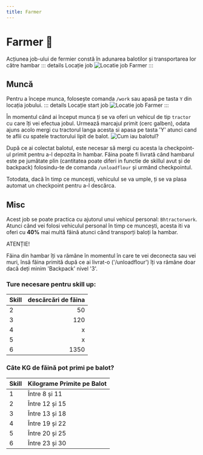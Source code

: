```yaml
---
title: Farmer
---
```


# Farmer 🚜
Acțiunea job-ului de fermier constă în adunarea balotilor și transportarea lor către hambar
::: details Locație job
![Locatie job Farmer](https://i.imgur.com/y7OY7ec.png "Locație job Farmer")
:::
## Muncă
Pentru a începe munca, folosește comanda `/work` sau apasă pe tasta `Y` din locația jobului.
::: details Locație start job
![Locatie job Farmer](https://i.imgur.com/4nCHdz6.png "Locație Farmer")
:::

În momentul când ai început munca ți se va oferi un vehicul de tip `tractor` cu care îți vei efectua jobul. Urmează marcajul primit (cerc galben), odata ajuns acolo mergi cu tractorul langa acesta si apasa pe tasta 'Y' atunci cand te aflii cu spatele tractorului lipit de balot.
![Cum iau balotul?](https://i.imgur.com/Re7WUZ8.gif "Cum iau balotul?")

După ce ai colectat balotul, este necesar să mergi cu acesta la checkpoint-ul primit pentru a-l depozita în hambar.
Făina poate fi livrată când hambarul este pe jumătate plin  (cantitatea poate diferi in functie de skillul avut și de backpack) folosindu-te de comanda `/unloadflour` și urmând checkpointul.

Totodata, dacă în timp ce muncești, vehiculul se va umple, ți se va plasa automat un checkpoint pentru a-l descărca.

## Misc
Acest job se poate practica cu ajutorul unui vehicul personal: `Bhtractorwork`.
Atunci când vei folosi vehiculul personal în timp ce muncești, acesta iti va oferi cu **40%** mai multă făină atunci când transporți baloți la hambar.

<div class="danger-container">
    <p class="title">ATENȚIE!</p>
    <p class="description">Făina din hambar îți va rămâne în momentul în care te vei deconecta sau vei muri, însă făina primită după ce ai livrat-o ('/unloadflour') îți va rămâne doar dacă deți minim 'Backpack' nivel '3'.</p>
</div>

### Ture necesare pentru skill up:

| Skill         | descărcări de făina|
| ------------- | ----: |
| 2             | 50|
| 3             | 120|
| 4             | x|
| 5             | x|
| 6             | 1350|

### Câte KG de făină pot primi pe balot?

| Skill | Kilograme Primite pe Balot  |
|-------|-----------------------------|
| 1     | Între 8 și 11               |
| 2     | Între 12 și 15              |
| 3     | Între 13 și 18              |
| 4     | Între 19 și 22              |
| 5     | Între 20 și 25              |
| 6     | Între 23 și 30              |




